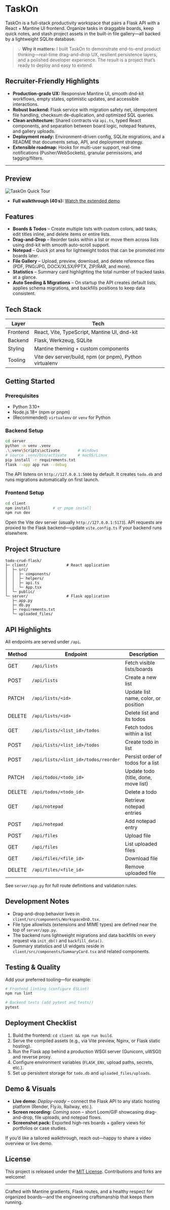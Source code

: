 # TaskOn

TaskOn is a full-stack productivity workspace that pairs a Flask API with a React + Mantine UI frontend. Organize tasks in draggable boards, keep quick notes, and stash project assets in the built-in file gallery—all backed by a lightweight SQLite database.

> 💡 **Why it matters:** I built TaskOn to demonstrate end-to-end product thinking—real-time drag-and-drop UX, resilient persistence layers, and a polished developer experience. The result is a project that’s ready to deploy and easy to extend.

## Recruiter-Friendly Highlights

- **Production-grade UX:** Responsive Mantine UI, smooth dnd-kit workflows, empty states, optimistic updates, and accessible interactions.
- **Robust backend:** Flask service with migration safety net, idempotent file handling, checksum de-duplication, and optimized SQL queries.
- **Clean architecture:** Shared contracts via `api.ts`, typed React components, and separation between board logic, notepad features, and gallery uploads.
- **Deployment ready:** Environment-driven config, SQLite migrations, and a README that documents setup, API, and deployment strategy.
- **Extensible roadmap:** Hooks for multi-user support, real-time notifications (Pusher/WebSockets), granular permissions, and tagging/filters.

---

## Preview

![TaskOn Quick Tour](docs/taskon-fast.gif)


- **Full walkthrough (40 s):** [Watch the extended demo](docs/taskon-demo.mp4) 

## Features

- **Boards & Todos** – Create multiple lists with custom colors, add tasks, edit titles inline, and delete items or entire lists.
- **Drag-and-Drop** – Reorder tasks within a list or move them across lists using dnd-kit with smooth auto-scroll support.
- **Notepad** – Quick jot area for lightweight todos that can be promoted into boards later.
- **File Gallery** – Upload, preview, download, and delete reference files (PDF, PNG/JPG, DOCX/XLSX/PPTX, ZIP/RAR, and more).
- **Statistics** – Summary card highlighting the total number of tracked tasks at a glance.
- **Auto Seeding & Migrations** – On startup the API creates default lists, applies schema migrations, and backfills positions to keep data consistent.

## Tech Stack

| Layer        | Tech                                                      |
| ------------ | --------------------------------------------------------- |
| Frontend     | React, Vite, TypeScript, Mantine UI, dnd-kit              |
| Backend      | Flask, Werkzeug, SQLite                                   |
| Styling      | Mantine theming + custom components                       |
| Tooling      | Vite dev server/build, npm (or pnpm), Python virtualenv   |

## Getting Started

### Prerequisites

- Python 3.10+
- Node.js 18+ (npm or pnpm)
- (Recommended) `virtualenv` or `venv` for Python

### Backend Setup

```bash
cd server
python -m venv .venv
.\.venv\Scripts\activate        # Windows
# source .venv/bin/activate     # macOS/Linux
pip install -r requirements.txt
flask --app app run --debug
```

The API listens on `http://127.0.0.1:5000` by default. It creates `todo.db` and runs migrations automatically on first launch.

### Frontend Setup

```bash
cd client
npm install          # or pnpm install
npm run dev
```

Open the Vite dev server (usually `http://127.0.0.1:5173`). API requests are proxied to the Flask backend—update `vite.config.ts` if your backend runs elsewhere.

## Project Structure

```
todo-crud-flask/
├─ client/                 # React application
│  ├─ src/
│  │  ├─ components/
│  │  ├─ helpers/
│  │  ├─ api.ts
│  │  └─ App.tsx
│  └─ public/
└─ server/                 # Flask application
   ├─ app.py
   ├─ db.py
   ├─ requirements.txt
   └─ uploaded_files/
```

## API Highlights

All endpoints are served under `/api`.

| Method | Endpoint                              | Description                                    |
| ------ | -------------------------------------- | ---------------------------------------------- |
| GET    | `/api/lists`                          | Fetch visible lists/boards                     |
| POST   | `/api/lists`                          | Create a new list                              |
| PATCH  | `/api/lists/<id>`                     | Update list name, color, or position           |
| DELETE | `/api/lists/<id>`                     | Delete list and its todos                      |
| GET    | `/api/lists/<list_id>/todos`          | Fetch todos within a list                      |
| POST   | `/api/lists/<list_id>/todos`          | Create todo in list                            |
| POST   | `/api/lists/<list_id>/todos/reorder`  | Persist order of todos for a list              |
| PATCH  | `/api/todos/<todo_id>`                | Update todo (title, done, move list)           |
| DELETE | `/api/todos/<todo_id>`                | Delete a todo                                  |
| GET    | `/api/notepad`                        | Retrieve notepad entries                       |
| POST   | `/api/notepad`                        | Add notepad entry                              |
| POST   | `/api/files`                          | Upload file                                    |
| GET    | `/api/files`                          | List uploaded files                            |
| GET    | `/api/files/<file_id>`                | Download file                                  |
| DELETE | `/api/files/<file_id>`                | Remove uploaded file                           |

See `server/app.py` for full route definitions and validation rules.

## Development Notes

- Drag-and-drop behavior lives in `client/src/components/WorkspaceDnD.tsx`.
- File type allowlists (extensions and MIME types) are defined near the top of `server/app.py`.
- The backend runs lightweight migrations and data backfills on every request via `init_db()` and `backfill_data()`.
- Summary statistics and UI widgets reside in `client/src/components/SummaryCard.tsx` and related components.

## Testing & Quality

Add your preferred tooling—for example:

```bash
# Frontend linting (configure ESLint)
npm run lint

# Backend tests (add pytest and tests/)
pytest
```

## Deployment Checklist

1. Build the frontend: `cd client && npm run build`.
2. Serve the compiled assets (e.g., via Vite preview, Nginx, or Flask static hosting).
3. Run the Flask app behind a production WSGI server (Gunicorn, uWSGI) and reverse proxy.
4. Configure environment variables (`FLASK_ENV`, upload paths, secrets, etc.).
5. Set up persistent storage for `todo.db` and `uploaded_files/uploads`.

## Demo & Visuals

- **Live demo:** _Deploy-ready_ – connect the Flask API to any static hosting platform (Render, Fly.io, Railway, etc.).
- **Screen recording:** _Coming soon_ – short Loom/GIF showcasing drag-and-drop, file uploads, and notepad flows.
- **Screenshot pack:** Exported high-res boards + gallery views for portfolios or case studies.

If you’d like a tailored walkthrough, reach out—happy to share a video overview or live demo.

## License

This project is released under the [MIT License](LICENSE). Contributions and forks are welcome!

---

Crafted with Mantine gradients, Flask routes, and a healthy respect for organized boards—and the engineering craftsmanship that keeps them running.
